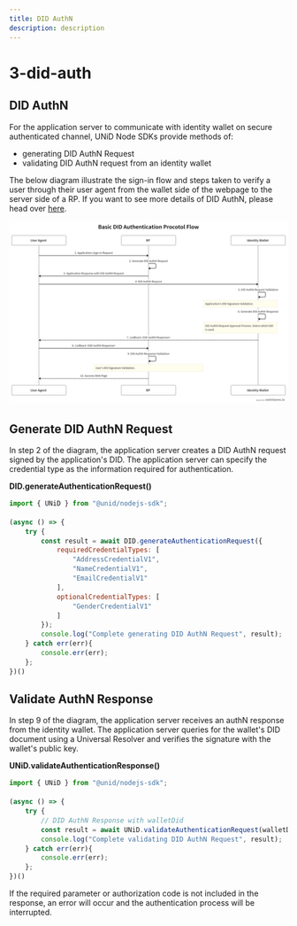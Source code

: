 ```yaml
---
title: DID AuthN
description: description
---
```


# 3-did-auth

## DID AuthN

For the application server to communicate with identity wallet on secure authenticated channel, UNiD Node SDKs provide methods of:

* generating DID AuthN Request
* validating DID AuthN request from an identity wallet

The below diagram illustrate the sign-in flow and steps taken to verify a user through their user agent from the wallet side of the webpage to the server side of a RP. If you want to see more details of DID AuthN, please head over [here](https://github.com/getunid/unid-docs/tree/e7fb1b3ad25103722358ceeb45984bbaf95da3da/content/unid/3-extensions/README.md).

![DID Auth Protocol Flow](../../.gitbook/assets/did-authN-protocol.png)

## Generate DID AuthN Request

In step 2 of the diagram, the application server creates a DID AuthN request signed by the application's DID. The application server can specify the credential type as the information required for authentication.

**DID.generateAuthenticationRequest\(\)**

```javascript
import { UNiD } from "@unid/nodejs-sdk";

(async () => {
    try {
        const result = await DID.generateAuthenticationRequest({
            requiredCredentialTypes: [
                "AddressCredentialV1",
                "NameCredentialV1",
                "EmailCredentialV1"
            ],
            optionalCredentialTypes: [
                "GenderCredentialV1"
            ]
        });
        console.log("Complete generating DID AuthN Request", result);
    } catch err(err){
        console.err(err);
    };
})()
```

## Validate AuthN Response

In step 9 of the diagram, the application server receives an authN response from the identity wallet. The application server queries for the wallet's DID document using a Universal Resolver and verifies the signature with the wallet's public key.

**UNiD.validateAuthenticationResponse\(\)**

```javascript
import { UNiD } from "@unid/nodejs-sdk";

(async () => {
    try {
        // DID AuthN Response with walletDid
        const result = await UNiD.validateAuthenticationRequest(walletDid);
        console.log("Complete validating DID AuthN Request", result);
    } catch err(err){
        console.err(err);
    };
})()
```

If the required parameter or authorization code is not included in the response, an error will occur and the authentication process will be interrupted.

